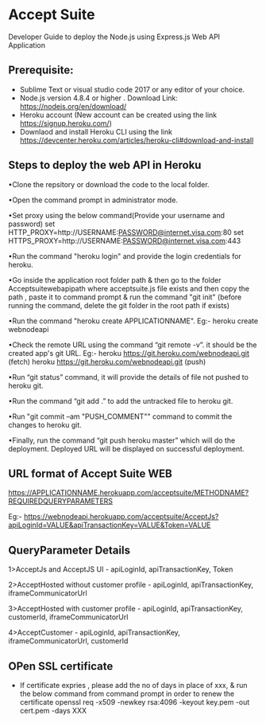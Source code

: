 # Accept Suite
Developer Guide to deploy the Node.js using Express.js Web API Application 

## Prerequisite:
* Sublime Text or  visual studio code 2017 or any editor of your choice.
* Node.js version 4.8.4 or higher . Download Link: https://nodejs.org/en/download/
* Heroku account (New account can be created using the link https://signup.heroku.com/)
* Downlaod and install Heroku CLI using the link https://devcenter.heroku.com/articles/heroku-cli#download-and-install


## Steps to deploy the web API in Heroku 


•Clone the repsitory or download the code to the local folder.


•Open the command prompt in administrator mode.


•Set proxy using the below command(Provide your username and password)
 set HTTP_PROXY=http://USERNAME:PASSWORD@internet.visa.com:80
 set HTTPS_PROXY=http://USERNAME:PASSWORD@internet.visa.com:443


•Run the command "heroku login" and provide the login credentials for heroku.


•Go inside the application root folder path & then go to the folder Acceptsuitewebapipath where acceptsuite.js  file exists and  then copy the path , paste it to command prompt & 
  run the command "git init" (before running the command, delete the git folder in the root path if exists)


•Run the command "heroku create APPLICATIONNAME". Eg:- heroku create webnodeapi


•Check the remote URL using the command “git remote -v”. it should be the created app's git URL.
 Eg:-
 heroku  https://git.heroku.com/webnodeapi.git (fetch)
      heroku  https://git.heroku.com/webnodeapi.git (push)

•Run “git status” command, it will provide the details of file not pushed to heroku git.

•Run the command “git add .” to add the untracked file to heroku git.

•Run "git commit –am "PUSH_COMMENT"" command to commit the changes to heroku git.

•Finally, run the command “git push heroku master” which will do the deployment. Deployed URL will be displayed on successful deployment.


## URL format of Accept Suite WEB
 https://APPLICATIONNAME.herokuapp.com/acceptsuite/METHODNAME?REQUIREDQUERYPARAMETERS

Eg:- https://webnodeapi.herokuapp.com/acceptsuite/AcceptJs?apiLoginId=VALUE&apiTransactionKey=VALUE&Token=VALUE


## QueryParameter Details

1>AcceptJs and AcceptJS UI - apiLoginId, apiTransactionKey, Token

2>AcceptHosted without customer profile - apiLoginId, apiTransactionKey, iframeCommunicatorUrl

3>AcceptHosted with customer profile - apiLoginId, apiTransactionKey, customerId, iframeCommunicatorUrl

4>AcceptCustomer - apiLoginId, apiTransactionKey, iframeCommunicatorUrl, customerId

## OPen SSL certificate
*  If certificate expries , please add the no of days in place of xxx, & run the below command from command prompt  in order to renew the certificate
     openssl req -x509 -newkey rsa:4096 -keyout key.pem -out cert.pem -days XXX








 
